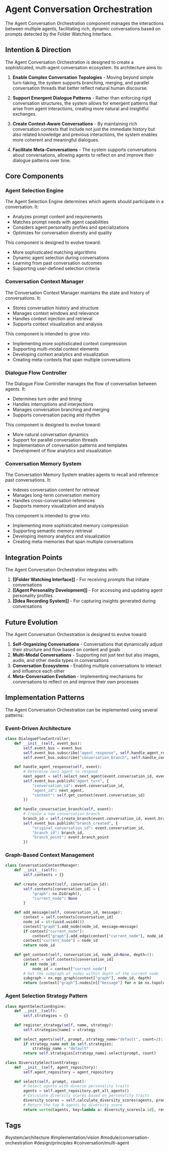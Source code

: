 # Agent Conversation Orchestration

The Agent Conversation Orchestration component manages the interactions between multiple agents, facilitating rich, dynamic conversations based on prompts detected by the Folder Watching Interface.

## Intention & Direction

The Agent Conversation Orchestration is designed to create a sophisticated, multi-agent conversation ecosystem. Its architecture aims to:

1. **Enable Complex Conversation Topologies** - Moving beyond simple turn-taking, the system supports branching, merging, and parallel conversation threads that better reflect natural human discourse.

2. **Support Emergent Dialogue Patterns** - Rather than enforcing rigid conversation structures, the system allows for emergent patterns that arise from agent interactions, creating more natural and insightful exchanges.

3. **Create Context-Aware Conversations** - By maintaining rich conversation contexts that include not just the immediate history but also related knowledge and previous interactions, the system enables more coherent and meaningful dialogues.

4. **Facilitate Meta-Conversations** - The system supports conversations about conversations, allowing agents to reflect on and improve their dialogue patterns over time.

## Core Components

### Agent Selection Engine

The Agent Selection Engine determines which agents should participate in a conversation. It:

- Analyzes prompt content and requirements
- Matches prompt needs with agent capabilities
- Considers agent personality profiles and specializations
- Optimizes for conversation diversity and quality

This component is designed to evolve toward:
- More sophisticated matching algorithms
- Dynamic agent selection during conversations
- Learning from past conversation outcomes
- Supporting user-defined selection criteria

### Conversation Context Manager

The Conversation Context Manager maintains the state and history of conversations. It:

- Stores conversation history and structure
- Manages context windows and relevance
- Handles context injection and retrieval
- Supports context visualization and analysis

This component is intended to grow into:
- Implementing more sophisticated context compression
- Supporting multi-modal context elements
- Developing context analytics and visualization
- Creating meta-contexts that span multiple conversations

### Dialogue Flow Controller

The Dialogue Flow Controller manages the flow of conversation between agents. It:

- Determines turn order and timing
- Handles interruptions and interjections
- Manages conversation branching and merging
- Supports conversation pacing and rhythm

This component is designed to evolve toward:
- More natural conversation dynamics
- Support for parallel conversation threads
- Implementation of conversation patterns and templates
- Development of flow analytics and visualization

### Conversation Memory System

The Conversation Memory System enables agents to recall and reference past conversations. It:

- Indexes conversation content for retrieval
- Manages long-term conversation memory
- Handles cross-conversation references
- Supports memory visualization and analysis

This component is intended to grow into:
- Implementing more sophisticated memory compression
- Supporting semantic memory retrieval
- Developing memory analytics and visualization
- Creating meta-memories that span multiple conversations

## Integration Points

The Agent Conversation Orchestration integrates with:

1. **[[Folder Watching Interface]]** - For receiving prompts that initiate conversations
2. **[[Agent Personality Development]]** - For accessing and updating agent personality profiles
3. **[[Idea Recording System]]** - For capturing insights generated during conversations

## Future Evolution

The Agent Conversation Orchestration is designed to evolve toward:

1. **Self-Organizing Conversations** - Conversations that dynamically adjust their structure and flow based on content and goals
2. **Multi-Modal Conversations** - Supporting not just text but also images, audio, and other media types in conversations
3. **Conversation Ecosystems** - Enabling multiple conversations to interact and influence each other
4. **Meta-Conversation Evolution** - Implementing mechanisms for conversations to reflect on and improve their own processes

## Implementation Patterns

The Agent Conversation Orchestration can be implemented using several patterns:

### Event-Driven Architecture

```python
class DialogueFlowController:
    def __init__(self, event_bus):
        self.event_bus = event_bus
        self.event_bus.subscribe("agent_response", self.handle_agent_response)
        self.event_bus.subscribe("conversation_branch", self.handle_conversation_branch)
        
    def handle_agent_response(self, event):
        # Determine next agent to respond
        next_agent = self.select_next_agent(event.conversation_id, event.agent_id)
        self.event_bus.publish("agent_turn", {
            "conversation_id": event.conversation_id,
            "agent_id": next_agent,
            "context": self.get_context(event.conversation_id)
        })
        
    def handle_conversation_branch(self, event):
        # Create a new conversation branch
        branch_id = self.create_branch(event.conversation_id, event.branch_point)
        self.event_bus.publish("branch_created", {
            "original_conversation_id": event.conversation_id,
            "branch_id": branch_id,
            "branch_point": event.branch_point
        })
```

### Graph-Based Context Management

```python
class ConversationContextManager:
    def __init__(self):
        self.contexts = {}
        
    def create_context(self, conversation_id):
        self.contexts[conversation_id] = {
            "graph": nx.DiGraph(),
            "current_node": None
        }
        
    def add_message(self, conversation_id, message):
        context = self.contexts[conversation_id]
        node_id = str(uuid.uuid4())
        context["graph"].add_node(node_id, message=message)
        if context["current_node"]:
            context["graph"].add_edge(context["current_node"], node_id)
        context["current_node"] = node_id
        return node_id
        
    def get_context(self, conversation_id, node_id=None, depth=5):
        context = self.contexts[conversation_id]
        if not node_id:
            node_id = context["current_node"]
        # Get the subgraph of nodes within depth of the current node
        subgraph = nx.ego_graph(context["graph"], node_id, depth)
        return [context["graph"].nodes[n]["message"] for n in nx.topological_sort(subgraph)]
```

### Agent Selection Strategy Pattern

```python
class AgentSelectionEngine:
    def __init__(self):
        self.strategies = {}
        
    def register_strategy(self, name, strategy):
        self.strategies[name] = strategy
        
    def select_agents(self, prompt, strategy_name="default", count=2):
        if strategy_name not in self.strategies:
            strategy_name = "default"
        return self.strategies[strategy_name].select(prompt, count)
        
class DiversitySelectionStrategy:
    def __init__(self, agent_repository):
        self.agent_repository = agent_repository
        
    def select(self, prompt, count):
        # Select agents with diverse personality traits
        agents = self.agent_repository.get_all_agents()
        # Calculate diversity scores based on personality traits
        diversity_scores = self.calculate_diversity_scores(agents, prompt)
        # Return the top N agents by diversity score
        return sorted(agents, key=lambda a: diversity_scores[a.id], reverse=True)[:count]
```

## Tags

#system/architecture #implementation/vision #module/conversation-orchestration #design/principles #conversation/multi-agent
